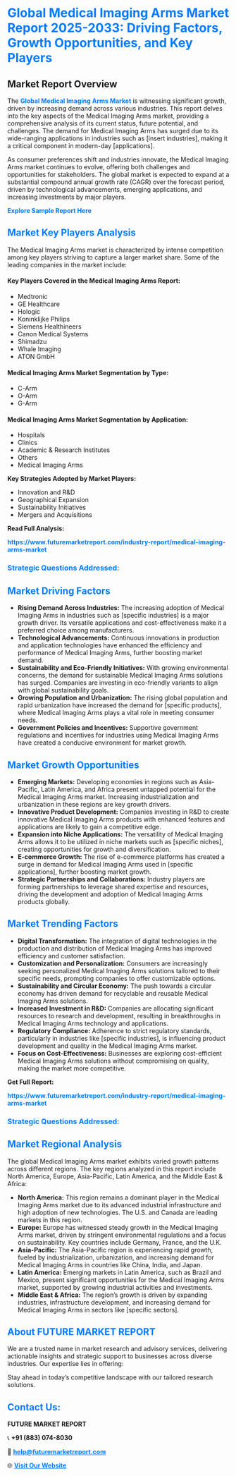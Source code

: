 <h1 style="color: #007BFF;">Global Medical Imaging Arms Market Report 2025-2033: Driving Factors, Growth Opportunities, and Key Players</h1>

<section id="overview">
<h2>Market Report Overview</h2>
<p>The <a href="https://www.futuremarketreport.com/industry-report/medical-imaging-arms-market" style="color: #007BFF; text-decoration: none;"><strong>Global Medical Imaging Arms Market</strong></a> is witnessing significant growth, driven by increasing demand across various industries. This report delves into the key aspects of the Medical Imaging Arms market, providing a comprehensive analysis of its current status, future potential, and challenges. The demand for Medical Imaging Arms has surged due to its wide-ranging applications in industries such as [insert industries], making it a critical component in modern-day [applications].</p>
<p>As consumer preferences shift and industries innovate, the Medical Imaging Arms market continues to evolve, offering both challenges and opportunities for stakeholders. The global market is expected to expand at a substantial compound annual growth rate (CAGR) over the forecast period, driven by technological advancements, emerging applications, and increasing investments by major players.</p>
</section>

<section id="overview">
<p><a href="https://www.futuremarketreport.com/request-sample/reportId=127281" style="color: #007BFF; text-decoration: none;"><strong>Explore Sample Report Here</strong></a></p>
</section>

<section id="key-players">
<h2 style="color: #007BFF;">Market Key Players Analysis</h2>
<p>The Medical Imaging Arms market is characterized by intense competition among key players striving to capture a larger market share. Some of the leading companies in the market include:</p>
<h4>Key Players Covered in the Medical Imaging Arms Report:</h4>
<ul><li>Medtronic</li><li>GE Healthcare</li><li>Hologic</li><li>Koninklijke Philips</li><li>Siemens Healthineers</li><li>Canon Medical Systems</li><li>Shimadzu</li><li>Whale Imaging</li><li>ATON GmbH</li></ul>
<h4>Medical Imaging Arms Market Segmentation by Type:</h4>
<ul><li>C-Arm</li><li>O-Arm</li><li>G-Arm</li></ul>

<h4>Medical Imaging Arms Market Segmentation by Application:</h4>
<ul><li>Hospitals</li><li>Clinics</li><li>Academic &amp; Research Institutes</li><li>Others</li><li>Medical Imaging Arms</li></ul>
<p><strong>Key Strategies Adopted by Market Players:</strong></p>
<ul>
<li>Innovation and R&D</li>
<li>Geographical Expansion</li>
<li>Sustainability Initiatives</li>
<li>Mergers and Acquisitions</li>
</ul>
</section>

<section>
<p><strong>Read Full Analysis: </strong></p><a href="https://www.futuremarketreport.com/industry-report/medical-imaging-arms-market" style="color: #007BFF; text-decoration: none;"><strong>https://www.futuremarketreport.com/industry-report/medical-imaging-arms-market</strong></a>
<h3 style="color: #007BFF;">Strategic Questions Addressed:</h3>
</section>

<section id="driving-factors">
<h2 style="color: #007BFF;">Market Driving Factors</h2>
<ul>
<li><strong>Rising Demand Across Industries:</strong> The increasing adoption of Medical Imaging Arms in industries such as [specific industries] is a major growth driver. Its versatile applications and cost-effectiveness make it a preferred choice among manufacturers.</li>
<li><strong>Technological Advancements:</strong> Continuous innovations in production and application technologies have enhanced the efficiency and performance of Medical Imaging Arms, further boosting market demand.</li>
<li><strong>Sustainability and Eco-Friendly Initiatives:</strong> With growing environmental concerns, the demand for sustainable Medical Imaging Arms solutions has surged. Companies are investing in eco-friendly variants to align with global sustainability goals.</li>
<li><strong>Growing Population and Urbanization:</strong> The rising global population and rapid urbanization have increased the demand for [specific products], where Medical Imaging Arms plays a vital role in meeting consumer needs.</li>
<li><strong>Government Policies and Incentives:</strong> Supportive government regulations and incentives for industries using Medical Imaging Arms have created a conducive environment for market growth.</li>
</ul>
</section>

<section id="growth-opportunities">
<h2 style="color: #007BFF;">Market Growth Opportunities</h2>
<ul>
<li><strong>Emerging Markets:</strong> Developing economies in regions such as Asia-Pacific, Latin America, and Africa present untapped potential for the Medical Imaging Arms market. Increasing industrialization and urbanization in these regions are key growth drivers.</li>
<li><strong>Innovative Product Development:</strong> Companies investing in R&D to create innovative Medical Imaging Arms products with enhanced features and applications are likely to gain a competitive edge.</li>
<li><strong>Expansion into Niche Applications:</strong> The versatility of Medical Imaging Arms allows it to be utilized in niche markets such as [specific niches], creating opportunities for growth and diversification.</li>
<li><strong>E-commerce Growth:</strong> The rise of e-commerce platforms has created a surge in demand for Medical Imaging Arms used in [specific applications], further boosting market growth.</li>
<li><strong>Strategic Partnerships and Collaborations:</strong> Industry players are forming partnerships to leverage shared expertise and resources, driving the development and adoption of Medical Imaging Arms products globally.</li>
</ul>
</section>

<section id="trending-factors">
<h2 style="color: #007BFF;">Market Trending Factors</h2>
<ul>
<li><strong>Digital Transformation:</strong> The integration of digital technologies in the production and distribution of Medical Imaging Arms has improved efficiency and customer satisfaction.</li>
<li><strong>Customization and Personalization:</strong> Consumers are increasingly seeking personalized Medical Imaging Arms solutions tailored to their specific needs, prompting companies to offer customizable options.</li>
<li><strong>Sustainability and Circular Economy:</strong> The push towards a circular economy has driven demand for recyclable and reusable Medical Imaging Arms solutions.</li>
<li><strong>Increased Investment in R&D:</strong> Companies are allocating significant resources to research and development, resulting in breakthroughs in Medical Imaging Arms technology and applications.</li>
<li><strong>Regulatory Compliance:</strong> Adherence to strict regulatory standards, particularly in industries like [specific industries], is influencing product development and quality in the Medical Imaging Arms market.</li>
<li><strong>Focus on Cost-Effectiveness:</strong> Businesses are exploring cost-efficient Medical Imaging Arms solutions without compromising on quality, making the market more competitive.</li>
</ul>
</section>

<section>
<p><strong>Get Full Report: </strong></p><a href="https://www.futuremarketreport.com/industry-report/medical-imaging-arms-market" style="color: #007BFF; text-decoration: none;"><strong>https://www.futuremarketreport.com/industry-report/medical-imaging-arms-market</strong></a>
<h3 style="color: #007BFF;">Strategic Questions Addressed:</h3>
</section>


<section id="regional-analysis">
<h2 style="color: #007BFF;">Market Regional Analysis</h2>
<p>The global Medical Imaging Arms market exhibits varied growth patterns across different regions. The key regions analyzed in this report include North America, Europe, Asia-Pacific, Latin America, and the Middle East & Africa:</p>
<ul>
<li><strong>North America:</strong> This region remains a dominant player in the Medical Imaging Arms market due to its advanced industrial infrastructure and high adoption of new technologies. The U.S. and Canada are leading markets in this region.</li>
<li><strong>Europe:</strong> Europe has witnessed steady growth in the Medical Imaging Arms market, driven by stringent environmental regulations and a focus on sustainability. Key countries include Germany, France, and the U.K.</li>
<li><strong>Asia-Pacific:</strong> The Asia-Pacific region is experiencing rapid growth, fueled by industrialization, urbanization, and increasing demand for Medical Imaging Arms in countries like China, India, and Japan.</li>
<li><strong>Latin America:</strong> Emerging markets in Latin America, such as Brazil and Mexico, present significant opportunities for the Medical Imaging Arms market, supported by growing industrial activities and investments.</li>
<li><strong>Middle East & Africa:</strong> The region’s growth is driven by expanding industries, infrastructure development, and increasing demand for Medical Imaging Arms in sectors like [specific sectors].</li>
</ul>
</section>

<footer>
<h2 style="color: #007BFF;">About FUTURE MARKET REPORT</h2>
<p>We are a trusted name in market research and advisory services, delivering actionable insights and strategic support to businesses across diverse industries. Our expertise lies in offering:</p>

<p>Stay ahead in today’s competitive landscape with our tailored research solutions.</p>

<h2 style="color: #007BFF;">Contact Us:</h2>
<p><strong>FUTURE MARKET REPORT</strong></p>
<p>📞 <strong>+91 (883) 074-8030</strong></p>
<p>📧 <strong><a href="mailto:help@futuremarketreport.com" style="color: #007BFF;">help@futuremarketreport.com</a></strong></p>
<p>🌐 <strong><a href="https://www.futuremarketreport.com/" style="color: #007BFF;">Visit Our Website</a></strong></p>
</footer>